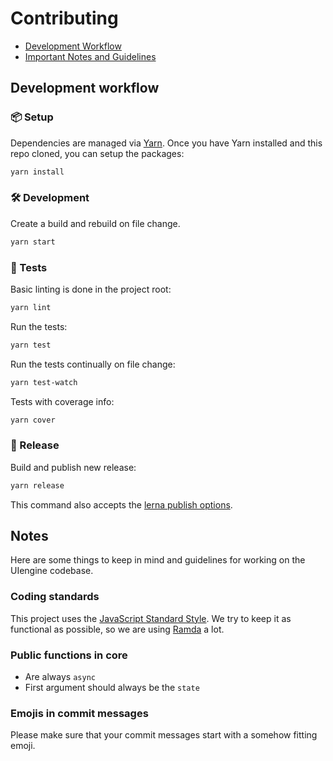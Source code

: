 # Contributing

- [Development Workflow](#development-workflow)
- [Important Notes and Guidelines](#notes)

## Development workflow

### 📦 Setup

Dependencies are managed via [Yarn](https://yarnpkg.com/).
Once you have Yarn installed and this repo cloned, you can setup the packages:

```bash
yarn install
```

### 🛠 Development

Create a build and rebuild on file change.

```bash
yarn start
```

### 🚥 Tests

Basic linting is done in the project root:

```bash
yarn lint
```

Run the tests:

```bash
yarn test
```

Run the tests continually on file change:

```bash
yarn test-watch
```

Tests with coverage info:

```bash
yarn cover
```

### 🚀 Release

Build and publish new release:

```bash
yarn release
```

This command also accepts the [lerna publish options](https://github.com/lerna/lerna#publish).

## Notes

Here are some things to keep in mind and guidelines for working on the UIengine codebase.

### Coding standards

This project uses the [JavaScript Standard Style](http://standardjs.com/).
We try to keep it as functional as possible, so we are using [Ramda](http://ramdajs.com/) a lot.

### Public functions in core

- Are always `async`
- First argument should always be the `state`

### Emojis in commit messages

Please make sure that your commit messages start with a somehow fitting emoji.
